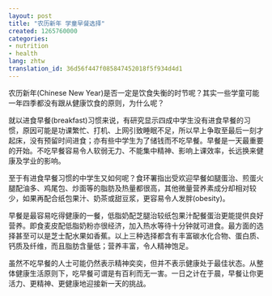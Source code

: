 ```yaml
---
layout: post
title: "农历新年 学童早餐选择"
created: 1265760000
categories:
- nutrition
- health
lang: zhtw
translation_id: 36d56f447f085847452018f5f934d4d1
---
```

<!--break-->
<p>农历新年(Chinese New Year)是否一定是饮食失衡的时节呢？其实一些学童可能一年四季都没有跟从健康饮食的原则，为什么呢？ </p>

<p>就以进食早餐(breakfast)习惯来说，有研究显示四成中学生没有进食早餐的习惯，原因可能是功课繁忙、打机、上网引致睡眠不足，所以早上争取至最后一刻才起床，没有预留时间进食；亦有些中学生为了储钱而不吃早餐。早餐是一天最重要的开始。不吃早餐容易令人软弱无力、不能集中精神、影响上课效率，长远换来健康及学业的影响。 </p>

<p>至于有进食早餐习惯的中学生又如何呢？食环署指出受欢迎早餐如腿蛋治、煎蛋火腿配油多、鸡尾包、炒面等的脂肪及热量都很高，其他微量营养素成分却相对较少，如果再配合纸包果汁、奶茶或甜豆浆，更容易令人发胖(obesity)。 </p>

<p>早餐是最容易吃得健康的一餐，低脂奶配芝腿治较纸包果汁配餐蛋治更能提供良好营养。即食麦皮配低脂奶粉亦很经济，加入热水等待十分钟就可进食。最方面的选择甚至可以是芝士配水果如香蕉。以上三种选择都含有丰富碳水化合物、蛋白质、钙质及纤维，而且脂肪含量低；营养丰富，令人精神饱足。 </p>

<p>虽然不吃早餐的人士可能仍然表示精神奕奕，但并不表示健康处于最佳状态。从整体健康生活原则下，吃早餐可谓是有百利而无一害。一日之计在于晨，早餐让你更活力、更精神、更健康地迎接新一天的挑战。 </p>
